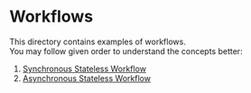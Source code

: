 # Workflows

This directory contains examples of workflows.    
You may follow given order to understand the concepts better:

1. [Synchronous Stateless Workflow](SynchronousStateless/README.md)
2. [Asynchronous Stateless Workflow](AsynchronousStateless/README.md)